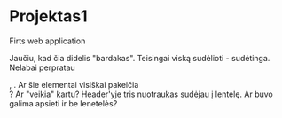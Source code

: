 # Projektas1
Firts web application

Jaučiu, kad čia didelis "bardakas". Teisingai viską sudėlioti - sudėtinga.
Nelabai perpratau <section>, <action>. Ar šie elementai visiškai pakeičia <div>? Ar "veikia" kartu?
Header'yje tris nuotraukas sudėjau į lentelę. Ar buvo galima apsieti ir be lenetelės?
